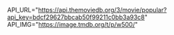 API_URL="https://api.themoviedb.org/3/movie/popular?api_key=bdcf29627bbcab50f99211c0bb3a93c8"
API_IMG="https://image.tmdb.org/t/p/w500/"
